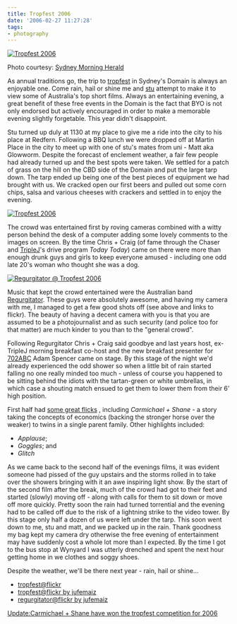 ```yaml
---
title: Tropfest 2006
date: '2006-02-27 11:27:28'
tags:
- photography
---
```


<a title="Tropfest 2006 - Photo courtesy Sydney Morning Herald" href="http://www.smh.com.au/articles/2006/02/26/1140888747527.html"><img title="Tropfest 2006" alt="Tropfest 2006" src="http://www.smh.com.au/ffximage/2006/02/26/tropfest_rain_wideweb__470x342,0.jpg" /></a>

Photo courtesy: <a title="Sydney Morning Herald" href="http://www.smh.com.au">Sydney Morning Herald</a>

As annual traditions go, the trip to <a href="http://tropfest.com">tropfest</a> in Sydney's Domain is always an enjoyable one. Come rain, hail or shine me and <a href="http://marsupialmusic.net/stu/">stu</a> attempt to make it to view some of Australia's top short films. Always an entertaining evening, a great benefit of these free events in the Domain is the fact that BYO is not only endorsed but actively encouraged in order to make a memorable evening slightly forgetable. This year didn't disappoint.

Stu turned up duly at 1130 at my place to give me a ride into the city to his place at Redfern. Following a BBQ lunch we were dropped off at Martin Place in the city to meet up with one of stu's mates from uni - Matt aka Glowworm. Despite the forecast of enclement weather, a fair few people had already turned up and the best spots were taken. We settled for a patch of grass on the hill on the CBD side of the Domain and put the large tarp down. The tarp ended up being one of the best pieces of equipment we had brought with us. We cracked open our first beers and pulled out some corn chips, salsa and various cheeses with crackers and settled in to enjoy the evening.

<a title="My Tropfest 2006 flickr photos" href="http://flickr.com/photos/jufemaiz/tags/tropfest/"><img title="Tropfest 2006" alt="Tropfest 2006" src="http://static.flickr.com/40/105151232_d9ace7ce74.jpg" /></a>

The crowd was entertained first by roving cameras combined with a witty person behind the desk of a computer adding some lovely comments to the images on screen. By the time Chris + Craig (of fame through the Chaser and <a href="http://triplej.net.au">TripleJ</a>'s drive program <em>Today Today</em>) came on there were more than enough drunk guys and girls to keep everyone amused - including one odd late 20's woman who thought she was a dog.

<a title="My Regurgitator flickr photos" href="http://flickr.com/photos/jufemaiz/tags/regurgitator/"><img title="Regurgitator @ Tropfest 2006" alt="Regurgitator @ Tropfest 2006" src="http://static.flickr.com/36/105151124_c9dbfe0b67.jpg" /></a>

Music that kept the crowd entertained were the Australian band <a href="http://www.regurgitator.net">Regurgitator</a>. These guys were absolutely awesome, and having my camera with me, I managed to get a few good shots off (see above and links to flickr). The beauty of having a decent camera with you is that you are assumed to be a photojournalist and as such security (and police too for that matter) are much kinder to you than to the "general crowd".

Following Regurgitator Chris + Craig said goodbye and last years host, ex-TripleJ morning breakfast co-host and the new breakfast presenter for <a href="http://abc.net.au/sydney/">702ABC</a> Adam Spencer came on stage. By this stage of the night we'd already experienced the odd shower so when a little bit of rain started falling no one really minded too much - unless of course you happened to be sitting behind the idiots with the tartan-green or white umbrellas, in which case a shouting match ensued to get them to lower them from their 6' high position.

First half had <a href="http://www.tropfest.com/TropFest2006/films/films.asp?site=Fest">some great flicks</a> , including <em>Carmichael + Shane</em> - a story taking the concepts of economics (backing the stronger horse over the weaker) to twins in a single parent family. Other highlights included:
<ul>
	<li><em>Applause</em>;</li>
	<li><em>Goggles</em>; and</li>
	<li><em>Glitch</em></li>
</ul>
As we came back to the second half of the evenings films, it was evident someone had pissed of the guy upstairs and the storms rolled in to take over the showers bringing with it an awe inspiring light show. By the start of the second film after the break, much of the crowd had got to their feet and started (slowly) moving off - along with calls for them to sit down or move off more quickly. Pretty soon the rain had turned torrential and the evening had to be called off due to the risk of a lightning strike to the video tower. By this stage only half a dozen of us were left under the tarp. This soon went down to me, stu and matt, and we packed up in the rain. Thank goodness my bag kept my camera dry otherwise the free evening of entertainment may have suddenly cost a whole lot more than I expected. By the time I got to the bus stop at Wynyard I was utterly drenched and spent the next hour getting home in we clothes and soggy shoes.

Despite the weather, we'll be there next year - rain, hail or shine...
<ul>
	<li><a href="http://flickr.com/photos/tags/tropfest/">tropfest@flickr</a></li>
	<li><a href="http://flickr.com/photos/jufemaiz/tags/tropfest/">tropfest@flickr by jufemaiz</a></li>
	<li><a href="http://flickr.com/photos/jufemaiz/tags/regurgitator/">regurgitator@flickr by jufemaiz</a></li>
</ul>
<ins>Update:<a href="http://smh.com.au/news/film/twins-wins-tropfest/2006/02/28/1141020059533.html">Carmichael + Shane have won the tropfest competition for 2006</a></ins>

